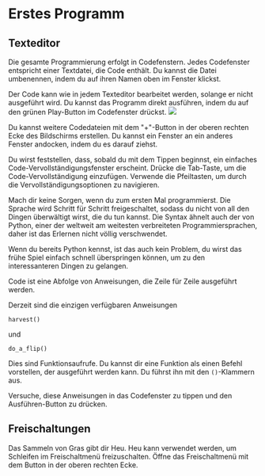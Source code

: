 # Erstes Programm
## Texteditor
Die gesamte Programmierung erfolgt in Codefenstern. Jedes Codefenster entspricht einer Textdatei, die Code enthält. 
Du kannst die Datei umbenennen, indem du auf ihren Namen oben im Fenster klickst.

Der Code kann wie in jedem Texteditor bearbeitet werden, solange er nicht ausgeführt wird.
Du kannst das Programm direkt ausführen, indem du auf den grünen Play-Button im Codefenster drückst.
![](PlayButton50)

Du kannst weitere Codedateien mit dem "+"-Button in der oberen rechten Ecke des Bildschirms erstellen.
Du kannst ein Fenster an ein anderes Fenster andocken, indem du es darauf ziehst.

Du wirst feststellen, dass, sobald du mit dem Tippen beginnst, ein einfaches Code-Vervollständigungsfenster erscheint.
Drücke die Tab-Taste, um die Code-Vervollständigung einzufügen.
Verwende die Pfeiltasten, um durch die Vervollständigungsoptionen zu navigieren.

Mach dir keine Sorgen, wenn du zum ersten Mal programmierst. Die Sprache wird Schritt für Schritt freigeschaltet, sodass du nicht von all den Dingen überwältigt wirst, die du tun kannst. 
Die Syntax ähnelt auch der von Python, einer der weltweit am weitesten verbreiteten Programmiersprachen, daher ist das Erlernen nicht völlig verschwendet.

Wenn du bereits Python kennst, ist das auch kein Problem, du wirst das frühe Spiel einfach schnell überspringen können, um zu den interessanteren Dingen zu gelangen.

Code ist eine Abfolge von Anweisungen, die Zeile für Zeile ausgeführt werden.

Derzeit sind die einzigen verfügbaren Anweisungen

`harvest()`

und 

`do_a_flip()`

Dies sind Funktionsaufrufe. Du kannst dir eine Funktion als einen Befehl vorstellen, der ausgeführt werden kann. Du führst ihn mit den `()`-Klammern aus.

Versuche, diese Anweisungen in das Codefenster zu tippen und den Ausführen-Button zu drücken.

## Freischaltungen
Das Sammeln von Gras gibt dir Heu. Heu kann verwendet werden, um Schleifen im Freischaltmenü freizuschalten. Öffne das Freischaltmenü mit dem Button in der oberen rechten Ecke.
